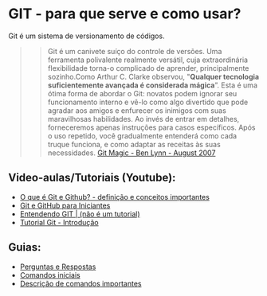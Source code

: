 # GIT - para que serve e como usar? 
Git é um sistema de versionamento de códigos.

>> Git é um canivete suíço do controle de versões. Uma ferramenta polivalente realmente versátil, cuja extraordinária flexibilidade torna-o complicado de aprender, principalmente sozinho.Como Arthur C. Clarke observou, "**Qualquer tecnologia suficientemente avançada é considerada mágica**”. Esta é uma ótima forma de abordar o Git: novatos podem ignorar seu funcionamento interno e vê-lo como algo divertido que pode agradar aos amigos e enfurecer os inimigos com suas maravilhosas habilidades. Ao invés de entrar em detalhes, forneceremos apenas instruções para casos específicos. Após o uso repetido, você gradualmente entenderá como cada truque funciona, e como adaptar as receitas às suas necessidades. [Git Magic - Ben Lynn - August 2007](http://www-cs-students.stanford.edu/~blynn/gitmagic/intl/pt_br/)




## Video-aulas/Tutoriais (Youtube):
- [O que é Git e Github? - definição e conceitos importantes](https://www.youtube.com/watch?v=DqTITcMq68k) 
- [Git e GitHub para Iniciantes](https://www.youtube.com/watch?v=KLG-jC1fh28)  
- [Entendendo GIT | (não é um tutorial)](https://www.youtube.com/watch?v=6Czd1Yetaac&t=2077s)
- [Tutorial Git - Introdução](https://www.youtube.com/watch?v=LVAemz9Tsbk) 

## Guias:
- [Perguntas e Respostas](https://github.com/UNIVESP-21/git-como-usar/blob/main/perguntas-e-respostas.md)
- [Comandos iniciais]()
- [Descrição de comandos importantes]()


